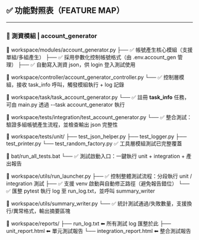 ## ✅ 功能對照表（FEATURE MAP）

---

### 🔹 測資模組 | account_generator

📁 workspace/modules/account_generator.py
├── ✅ 帳號產生核心模組（支援單組/多組產生）
├── ✅ 採用參數化控制帳號格式（由 .env.account_gen 管理）
├── ✅ 自動寫入測資 json，供 login 登入測試使用

📁 workspace/controller/account_generator_controller.py
└── ✅ 控制層模組，接收 task_info 呼叫，觸發模組執行 + log 記錄

📁 workspace/task/task_account_generator.py
└── ✅ 註冊 __task_info__ 任務，可由 main.py 透過 --task account_generator 執行

📁 workspace/tests/integration/test_account_generator.py
└── ✅ 整合測試：驗證多組帳號產生流程，並檢查輸出 json 完整性

📁 workspace/tests/unit/
├── test_json_helper.py
├── test_logger.py
├── test_printer.py
└── test_random_factory.py
    ✅ 工具層模組測試已完整覆蓋

📁 bat/run_all_tests.bat
└── ✅ 測試啟動入口：一鍵執行 unit + integration + 產出報告

📁 workspace/utils/run_launcher.py
├── ✅ 控制整體測試流程：分段執行 unit / integration 測試
├── ✅ 支援 venv 啟動與自動修正路徑（避免報告錯位）
└── ✅ 匯整 pytest 執行 log 至 run_log.txt，並呼叫 summary_writer

📁 workspace/utils/summary_writer.py
└── ✅ 統計測試通過/失敗數量，支援換行/異常格式，輸出摘要區塊

📁 workspace/reports/
├── run_log.txt       ⬅ 所有測試 log 匯整於此
├── unit_report.html  ⬅ 單元測試報告
└── integration_report.html ⬅ 整合測試報告
